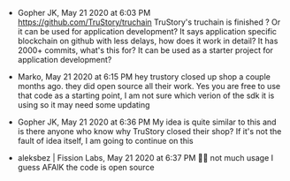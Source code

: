 - Gopher JK, May 21 2020 at 6:03 PM
https://github.com/TruStory/truchain
TruStory's truchain is finished ?
Or it can be used for application development?
It says application specific blockchain on github with less delays, how does it work in detail?
It has 2000+ commits, what's this for?
It can be used as a starter project for application development?

- Marko, May 21 2020 at 6:15 PM
hey trustory closed up shop a couple months ago. they did open source all their work. Yes you are free to use that code as a starting point, I am not sure which verion of the sdk it is using so it may need some updating

- Gopher JK, May 21 2020 at 6:36 PM
My idea is quite similar to this and is there anyone who know why TruStory closed their shop?
If it's not the fault of idea itself, I am going to continue on this

- aleksbez | Fission Labs, May 21 2020 at 6:37 PM
:man_shrugging:
not much usage I guess
AFAIK the code is open source